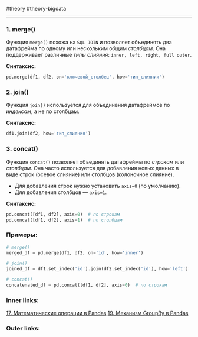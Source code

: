 #theory #theory-bigdata
 
---
### 1. **merge()**
Функция `merge()` похожа на `SQL JOIN` и позволяет объединять два датафрейма по одному или нескольким общим *столбцам*. 
Она поддерживает различные *типы слияния*: `inner, left, right, full outer`.

**Синтаксис:**
```python
pd.merge(df1, df2, on='ключевой_столбец', how='тип_слияния')
```

### 2. **join()**
Функция `join()` используется для объединения датафреймов по *индексам*, а не по столбцам. 

**Синтаксис:**
```python
df1.join(df2, how='тип_слияния')
```

### 3. **concat()**
Функция `concat()` позволяет объединять датафреймы по *строкам* или *столбцам*. Она часто используется для добавления новых данных в виде строк (осевое слияние) или столбцов (колоночное слияние).
- Для добавления строк нужно установить `axis=0` (по умолчанию).
- Для добавления столбцов — `axis=1`.

**Синтаксис:**
```python
pd.concat([df1, df2], axis=0)  # по строкам
pd.concat([df1, df2], axis=1)  # по столбцам
```

### Примеры:
```python
# merge()
merged_df = pd.merge(df1, df2, on='id', how='inner')

# join()
joined_df = df1.set_index('id').join(df2.set_index('id'), how='left')

# concat()
concatenated_df = pd.concat([df1, df2], axis=0)  # по строкам
```

### Inner links:
[17. Математические операции в Pandas](2.%20Theory/Big%20Data/17.%20Математические%20операции%20в%20Pandas.md)
[19. Механизм GroupBy в Pandas](2.%20Theory/Big%20Data/19.%20Механизм%20GroupBy%20в%20Pandas.md)
### Outer links: